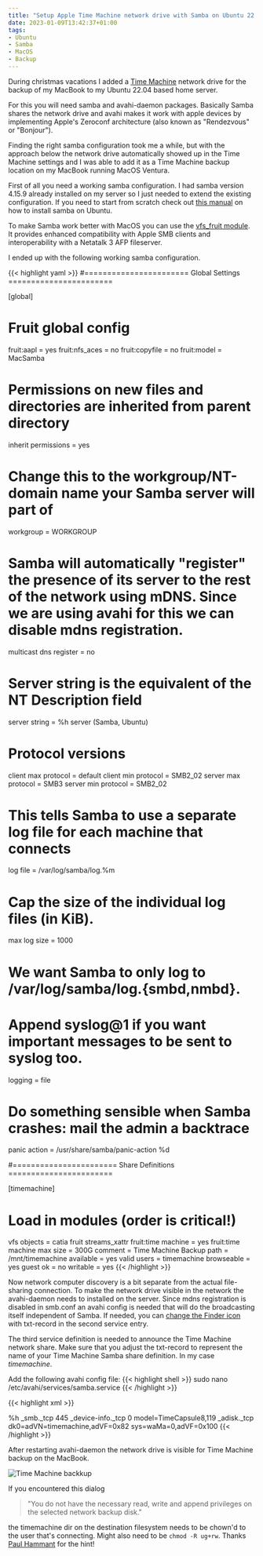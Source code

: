 ```yaml
---
title: "Setup Apple Time Machine network drive with Samba on Ubuntu 22.04"
date: 2023-01-09T13:42:37+01:00
tags:
- Ubuntu
- Samba
- MacOS
- Backup
---
```


During christmas vacations I added a [Time Machine](https://support.apple.com/HT201250) network drive for the backup of my MacBook to my Ubuntu 22.04 based home server.

For this you will need samba and avahi-daemon packages. Basically Samba shares the network drive and avahi makes it work with apple devices by implementing Apple's Zeroconf architecture (also known as "Rendezvous" or "Bonjour").

Finding the right samba configuration took me a while, but with the approach below the network drive automatically showed up in the Time Machine settings and I was able to add it as a Time Machine backup location on my MacBook running MacOS Ventura.

First of all you need a working samba configuration. I had samba version 4.15.9 already installed on my server so I just needed to extend the existing configuration. If you need to start from scratch check out [this manual](https://ubuntu.com/server/docs/samba-file-server) on how to install samba on Ubuntu.

To make Samba work better with MacOS you can use the [vfs_fruit module](https://www.samba.org/samba/docs/current/man-html/vfs_fruit.8.html). It provides enhanced compatibility with Apple SMB clients and interoperability with a Netatalk 3 AFP fileserver.

I ended up with the following working samba configuration.

{{< highlight yaml >}}
#======================= Global Settings =======================

[global]
# Fruit global config
  fruit:aapl = yes
  fruit:nfs_aces = no
  fruit:copyfile = no
  fruit:model = MacSamba

# Permissions on new files and directories are inherited from parent directory
   inherit permissions = yes

# Change this to the workgroup/NT-domain name your Samba server will part of
   workgroup = WORKGROUP
# Samba will automatically "register" the presence of its server to the rest of the network using mDNS. Since we are using avahi for this we can disable mdns registration.
   multicast dns register = no

# Server string is the equivalent of the NT Description field
   server string = %h server (Samba, Ubuntu)

# Protocol versions
  client max protocol = default
  client min protocol = SMB2_02
  server max protocol = SMB3
  server min protocol = SMB2_02

# This tells Samba to use a separate log file for each machine that connects
   log file = /var/log/samba/log.%m

# Cap the size of the individual log files (in KiB).
   max log size = 1000

# We want Samba to only log to /var/log/samba/log.{smbd,nmbd}.
# Append syslog@1 if you want important messages to be sent to syslog too.
   logging = file

# Do something sensible when Samba crashes: mail the admin a backtrace
   panic action = /usr/share/samba/panic-action %d

#======================= Share Definitions =======================

[timemachine]
  # Load in modules (order is critical!)
  vfs objects = catia fruit streams_xattr
  fruit:time machine = yes
  fruit:time machine max size = 300G
  comment = Time Machine Backup
  path = /mnt/timemachine
  available = yes
  valid users = timemachine
  browseable = yes
  guest ok = no
  writable = yes
{{< /highlight >}}

Now network computer discovery is a bit separate from the actual file-sharing connection.
To make the network drive visible in the network the avahi-daemon needs to installed on the server. Since mdns registration is disabled in smb.conf an avahi config is needed that will do the broadcasting itself independent of Samba. If needed, you can [change the Finder icon](https://simonwheatley.co.uk/2008/04/avahi-finder-icons/) with txt-record in the second service entry.

The third service definition is needed to announce the Time Machine network share. Make sure that you adjust the txt-record to represent the name of your Time Machine Samba share definition. In my case _timemachine_.

Add the following avahi config file:
{{< highlight shell >}}
sudo nano /etc/avahi/services/samba.service
{{< /highlight >}}

{{< highlight xml >}}
<?xml version="1.0" standalone='no'?>
<!DOCTYPE service-group SYSTEM "avahi-service.dtd">
<service-group>
  <name replace-wildcards="yes">%h</name>
  <service>
    <type>_smb._tcp</type>
    <port>445</port>
  </service>
  <service>
    <type>_device-info._tcp</type>
    <port>0</port>
    <txt-record>model=TimeCapsule8,119</txt-record>
  </service>
  <service>
    <type>_adisk._tcp</type>
    <txt-record>dk0=adVN=timemachine,adVF=0x82</txt-record>
    <txt-record>sys=waMa=0,adVF=0x100</txt-record>
  </service>
</service-group>
{{< /highlight >}}

After restarting avahi-daemon the network drive is visible for Time Machine backup on the MacBook.

![Time Machine backkup](/images/timemachine.png)

If you encountered this dialog

> "You do not have the necessary read, write and append privileges on the selected network backup disk."

the timemachine dir on the destination filesystem needs to be chown'd to the user that's connecting. Might also need to be `chmod -R ug+rw`. Thanks [Paul Hammant](https://github.com/paul-hammant) for the hint!
